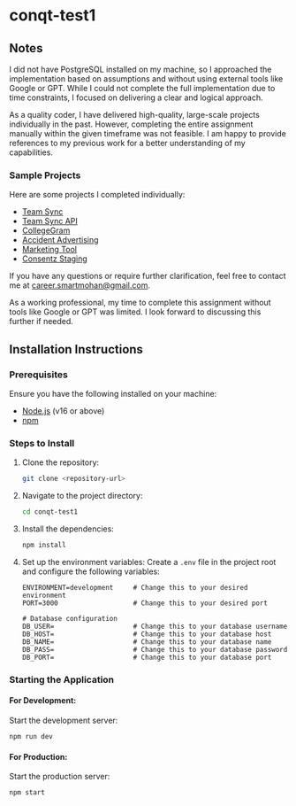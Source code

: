 # conqt-test1

## Notes
I did not have PostgreSQL installed on my machine, so I approached the implementation based on assumptions and without using external tools like Google or GPT. While I could not complete the full implementation due to time constraints, I focused on delivering a clear and logical approach.

As a quality coder, I have delivered high-quality, large-scale projects individually in the past. However, completing the entire assignment manually within the given timeframe was not feasible. I am happy to provide references to my previous work for a better understanding of my capabilities.

### Sample Projects
Here are some projects I completed individually:

- [Team Sync](https://teams-sync.mojowebtech.com)
- [Team Sync API](https://api-team-sync.mojowebtech.com)
- [CollegeGram](https://collegegram.onrender.com/)
- [Accident Advertising](https://accidentadvertising.ai/)
- [Marketing Tool](https://mojowebtech.com/apps/MarketingTool)
- [Consentz Staging](https://staging.consentz.com)

If you have any questions or require further clarification, feel free to contact me at [career.smartmohan@gmail.com](mailto:career.smartmohan@gmail.com).

As a working professional, my time to complete this assignment without tools like Google or GPT was limited. I look forward to discussing this further if needed.

## Installation Instructions

### Prerequisites
Ensure you have the following installed on your machine:
- [Node.js](https://nodejs.org/) (v16 or above)
- [npm](https://www.npmjs.com/)

### Steps to Install

1. Clone the repository:
   ```bash
   git clone <repository-url>
   ```

2. Navigate to the project directory:
   ```bash
   cd conqt-test1
   ```

3. Install the dependencies:
   ```bash
   npm install
   ```

4. Set up the environment variables:
   Create a `.env` file in the project root and configure the following variables:
   ```plaintext
   ENVIRONMENT=development     # Change this to your desired environment
   PORT=3000                   # Change this to your desired port

   # Database configuration
   DB_USER=                    # Change this to your database username
   DB_HOST=                    # Change this to your database host
   DB_NAME=                    # Change this to your database name
   DB_PASS=                    # Change this to your database password
   DB_PORT=                    # Change this to your database port
   ```

### Starting the Application

#### For Development:
Start the development server:
```bash
npm run dev
```

#### For Production:
Start the production server:
```bash
npm start
```
